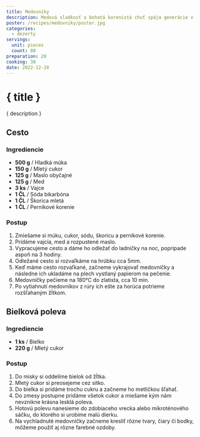 ```yaml
---
title: Medovníky
description: Medová sladkosť a bohatá korenistá chuť spája generácie v jedinečnej kulinárskej tradícii.
poster: /recipes/medovniky/poster.jpg
categories:
  - dezerty
servings:
  unit: pieces
  count: 80
preparation: 20
cooking: 30
date: 2022-12-28
---
```


# { title }

{ description }

## Cesto

### Ingrediencie

- **500 g** / Hladká múka
- **150 g** / Mletý cukor
- **125 g** / Maslo obyčajné
- **125 g** / Med
- **3 ks** / Vajce
- **1 ČL** / Sóda bikarbóna
- **1 ČL** / Škorica mletá
- **1 ČL** / Perníkové korenie

### Postup

1. Zmiešame si múku, cukor, sódu, škoricu a perníkové korenie.
2. Pridáme vajcia, med a rozpustené maslo.
3. Vypracujeme cesto a dáme ho odležať do ladničky na noc, poprípade aspoň na 3 hodiny.
4. Odležané cesto si rozvaľkáme na hrúbku cca 5mm.
5. Keď máme cesto rozvaľkané, začneme vykrajovať medovníčky a následne ich ukladáme na plech vystlaný papierom na pečenie.
6. Medovníčky pečieme na 180°C do zlatista, cca 10 min.
7. Po vytiahnutí medovníkov z rúry ich ešte za horúca potrieme rozšľahaným žĺtkom.

## Bielková poleva

### Ingrediencie

- **1 ks** / Bielko
- **220 g** / Mletý cukor

### Postup

1. Do misky si oddelíme bielok od žĺtka.
2. Mletý cukor si preosejeme cez sitko.
3. Do bielka si pridáme trochu cukru a začneme ho metličkou šľahať.
4. Do zmesy postupne pridáme všetok cukor a miešame kým nám nevznikne krásna lesklá poleva.
5. Hotovú polevu nanesieme do zdobiaceho vrecka alebo mikroténového sáčku, do ktorého si urobíme malú dierku.
6. Na vychladnuté medovníčky začneme kresliť rôzne tvary, čiary či bodky, môžeme použiť aj rôzne farebné ozdoby.
